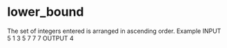 # lower_bound
The set of integers entered is arranged in ascending order.
Example
INPUT
5
1 3 5 7 7
7
OUTPUT
4
